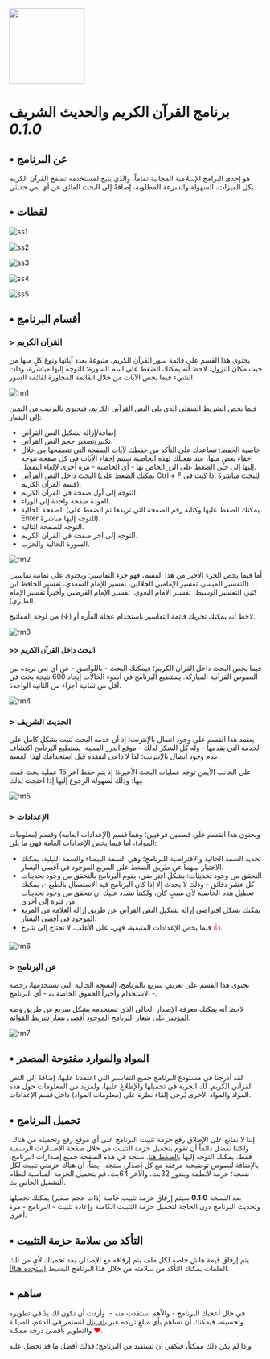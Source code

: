<img src="ico.png" width="150">

# برنامج القرآن الكريم والحديث الشريف _0.1.0_

## • عن البرنامج

هو إحدى البرامج الإسلامية المجانية تماماً، والذي يتيح لمستخدمه تصفح القرآن الكريم بكل الميزات، السهولة والسرعة المطلوبة، إضافةً إلى البحث الفائق عن أي نص حديثي.

## • لقطات
![ss1](Screenshots/1.jpg)

![ss2](Screenshots/2.jpg)

![ss3](Screenshots/3.jpg)

![ss4](Screenshots/4.jpg)

![ss5](Screenshots/5.jpg)

## • أقسام البرنامج
### > القرآن الكريم
يحتوي هذا القسم على قائمة سور القرآن الكريم، متبوعةً بعدد آياتها ونوع كلٍ منها من حيث مكان النزول، لاحظ أنه يمكنك الضغط على اسم السورة؛ للتوجه إليها مباشرة، وذات الشيء فيما يخص الآيات من خلال القائمة المجاورة لقائمة السور.

![rm1](Screenshots/forReadme/1.jpg)

فيما يخص الشريط السفلي الذي يلي النص القرآني الكريم، فيحتوي بالترتيب من اليمين إلى اليسار:
- إضافة/إزالة تشكيل النص القرآني.
- تكبير/تصغير حجم النص القرآني.
- خاصية الحفظ: تساعدك على التأكد من حفظك لآيات الصفحة التي تتصفحها من خلال إخفاء بعضٍ منها، عند تفعيلك لهذه الخاصية سيتم إخفاء الآيات في كل صفحة تتوجه إليها إلى حين الضغط على الزر الخاص بها - أي الخاصية - مرة أخرى لإلغاء التفعيل.
- البحث داخل النص القرآني (يمكنك الضغط على Ctrl + F للبحث مباشرةً إذا كنت في قسم القرآن الكريم).
- التوجه إلى أول صفحة في القرآن الكريم.
- العودة صفحة واحدة إلى الوراء.
- الصفحة الحالية (يمكنك الضغط عليها وكتابة رقم الصفحة التي تريدها ثم الضغط على Enter للتوجه إليها مباشرةً).
- التوجه للصفحة التالية.
- التوجه إلى آخر صفحة في القرآن الكريم.
- السورة الحالية والحزب.

![rm2](Screenshots/forReadme/2.jpg)

أما فيما يخص الجزء الأخير من هذا القسم، فهو جزء التفاسير؛ ويحتوي على ثمانية تفاسير: (التفسير الميسر، تفسير الإمامين الجلالين، تفسير الإمام السعدي، تفسير الحافظ ابن كثير، التفسير الوسيط، تفسير الإمام البغوي، تفسير الإمام القرطبي وأخيراً تفسير الإمام الطبري).

لاحظ أنه يمكنك تحريك قائمة التفاسير باستخدام عجلة الفأرة أو (↓) من لوحة المفاتيح.

![rm3](Screenshots/forReadme/3.jpg)

#### >> البحث داخل القرآن الكريم
فيما يخص البحث داخل القرآن الكريم؛ فيمكنك البحث - باللواصق - عن أي نص تريده بين النصوص القرآنية المباركة. يستطيع البرنامج في أسوء الحالات إيجاد 600 نتيجة بحث في أقل من ثمانية أجزاء من الثانية الواحدة.

![rm4](Screenshots/forReadme/4.gif)


### > الحديث الشريف
يعتمد هذا القسم على وجود اتصال بالإنترنت؛ إذ أن خدمة البحث بُنيت بشكلٍ كامل على الخدمة التي يقدمها - وله كل الشكر لذلك - موقع الدرر السنية، يستطيع البرنامج اكتشاف عدم وجود اتصال بالإنترنت؛ لذا لا داعي لتفقده قبل استخدامك لهذا القسم.

على الجانب الأيمن توجد عمليات البحث الأخيرة؛ إذ يتم حفظ آخر 15 عملية بحث قمت بها؛ وذلك لسهولة الرجوع إليها إذا احتجت لذلك.

![rm5](Screenshots/forReadme/5.gif)

### > الإعدادات
ويحتوي هذا القسم على قسمين فرعيين؛ وهما قسم (الإعدادات العامة) وقسم (معلومات المواد)، أما فيما يخص الإعدادات العامة فهي ما يلي:
- تحديد السمة الحالية والافتراضية للبرنامج؛ وهي السمة البيضاء والسمة الليلية، يمكنك الاختيار بينهما عن طريق الضغط على المربع الموجود في أقصى اليسار.
- التحقق من وجود تحديثات: بشكل افتراضي، يقوم البرنامج بالتحقق من وجود تحديثات كل عشر دقائق - وذلك لا يحدث إلا إذا كان البرنامج قيد الاستعمال بالطبع -، يمكنك تعطيل هذه الخاصية لأي سببٍ كان، ولكننا نشدد عليك أن تتحقق من وجود تحديثات من فترة إلى أخرى.
- يمكنك بشكل افتراضي إزالة تشكيل النص القرآني عن طريق إزالة العلامة من المربع الموجود في أقصى اليسار.
- فيما يخص الإعدادات المتبقية، فهي، على الأغلب، لا تحتاج إلى شرح <span style="color:red">👍</span>.

![rm6](Screenshots/forReadme/6.jpg)

### > عن البرنامج
يحتوي هذا القسم على تعريفٍ سريع بالبرنامج، النسخة الحالية التي تستخدمها، رخصة الاستخدام وأخيراً الحقوق الخاصة به - أي البرنامج -.

لاحظ أنه يمكنك معرفة الإصدار الحالي الذي تستخدمه بشكل سريع عن طريق وضع المؤشر على شعار البرنامج الموجود أقصى يسار شريط القوائم.

![rm7](Screenshots/forReadme/7.jpg)

## • المواد والموارد مفتوحة المصدر
لقد أدرجنا في مستودع البرنامج جميع التفاسير التي اعتمدنا عليها، إضافةً إلى النص القرآني الكريم. لك الحرية في تحميلها والإطلاع عليها، ولمزيد من المعلومات حول هذه المواد والمواد الأخرى يُرجى إلقاء نظرة على (معلومات المواد) داخل قسم الإعدادات.

## • تحميل البرنامج
إننا لا نمانع على الإطلاق رفع حزمة تثبيت البرنامج على أي موقع رفع وتحميله من هناك، ولكننا نفضل دائماً أن تقوم بتحميل حزمة التثبيت من خلال صفحة الإصدارات الرسمية فقط، يمكنك التوجه إليها [بالضغط هنا](https://github.com/mhmdkrmabd/quran-and-hadith/releases). ستجد في هذه الصفحة جميع إصدارات البرنامج، بالإضافة لنصوص توضيحية مرفقة مع كل إصدار. ستجد، أيضاً، أن هناك حزمتي تثبيت لكل نسخة؛ حزمة لأنظمة ويندوز 32بت، والآخر 64بت، قم بتحميل الحزمة المناسبة لنظام التشغيل الخاص بك.

بعد النسخة <b>0.1.0</b> سيتم إرفاق حزمة تثبيت خاصة (ذات حجم صغير) يمكنك تحميلها وتحديث البرنامج دون الحاجة لتحميل حزمة التثبيت الكاملة وإعادة تثبيت - البرنامج - مرة أخرى.

## • التأكد من سلامة حزمة التثبيت
يتم إرفاق قيمة هاش خاصة لكل ملف يتم إرفاقه مع الإصدار، بعد تحميلك لأيٍ من تلك الملفات يمكنك التأكد من سلامته من خلال هذا البرنامج البسيط [(ستجده هنا!)](https://github.com/mhmdkrmabd/md5-app).

## • ساهم
في حال أعجبك البرنامج - والأهم استفدت منه -، وأردت أن تكون لك يدٌ في تطويره وتحسينه، فيمكنك أن تساهم بأي مبلغٍ تريده عبر [باي بال](https://www.paypal.me/MAbuBaker) لنستمر في الدعم، الصيانة والتطوير بأقصى درجة ممكنة <span style="color:red">❤</span>.

وإذا لم يكن ذلك ممكناً، فيكفي أن تستفيد من البرنامج؛ فذلك أفضل ما قد نحصل عليه
